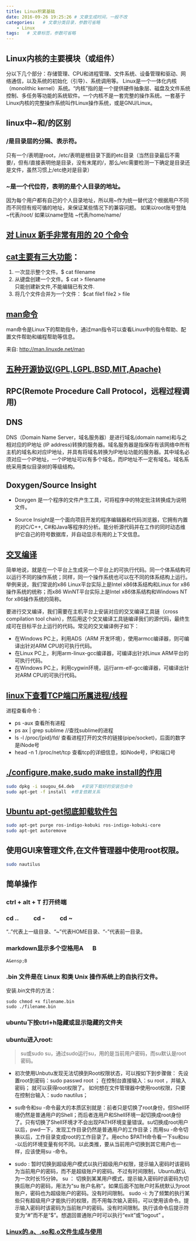 ```yaml
---
title: Linux积累基础
date: 2016-09-26 19:25:26 # 文章生成时间，一般不改
categories:   # 文章分类目录，参数可省略
    - Linux
tags:   # 文章标签，参数可省略
---
```

## Linux内核的主要模块（或组件）
分以下几个部分：存储管理、CPU和进程管理、文件系统、设备管理和驱动、网络通信，以及系统的初始化（引导）、系统调用等。
Linux是一个一体化内核（monolithic kernel）系统。“内核”指的是一个提供硬件抽象层、磁盘及文件系统控制、多任务等功能的系统软件。一个内核不是一套完整的操作系统。一套基于Linux内核的完整操作系统叫作Linux操作系统，或是GNU/Linux。
## linux中~和/的区别
### /是目录层的分隔、表示符。
只有一个/表明是root，/etc/表明是根目录下面的etc目录（当然目录最后不需要/，但有/直接表明他是目录，没有末尾的/，那么/etc需要检测一下确定是目录还是文件，虽然习惯上/etc绝对是目录）
<!--more-->
### ~是一个代位符，表明的是个人目录的地址。
因为每个用户都有自己的个人目录地址，所以用~作为统一替代这个根据用户不同而不同但有规可循的地址，来保证某些情况下的兼容问题。
如果以root账号登陆
~代表/root/
如果以name登陆
~代表/home/name/
## [对 Linux 新手非常有用的 20 个命令](http://www.oschina.net/translate/useful-linux-commands-for-newbies)
## [cat主要有三大功能](http://www.cnblogs.com/perfy/archive/2012/07/23/2605550.html)：
1. 一次显示整个文件。$ cat filename
2. 从键盘创建一个文件。$ cat > filename  
   只能创建新文件,不能编辑已有文件.
3. 将几个文件合并为一个文件： $cat file1 file2 > file

## [man命令](http://man.linuxde.net/man)
man命令是Linux下的帮助指令，通过man指令可以查看Linux中的指令帮助、配置文件帮助和编程帮助等信息。

来自: http://man.linuxde.net/man
## [五种开源协议(GPL,LGPL,BSD,MIT,Apache)](http://www.oschina.net/question/54100_9455)

## RPC(Remote Procedure Call Protocol，远程过程调用)
## DNS
DNS（Domain Name Server，域名服务器）是进行域名(domain name)和与之相对应的IP地址 (IP address)转换的服务器。域名服务器是指保存有该网络中所有主机的域名和对应IP地址，并具有将域名转换为IP地址功能的服务器。其中域名必须对应一个IP地址，一个IP地址可以有多个域名，而IP地址不一定有域名。域名系统采用类似目录树的等级结构。

## Doxygen/Source Insight
* Doxygen 是一个程序的文件产生工具，可将程序中的特定批注转换成为说明文件。

* Source Insight是一个面向项目开发的程序编辑器和代码浏览器，它拥有内置的对C/C++, C#和Java等程序的分析。能分析源代码并在工作的同时动态维护它自己的符号数据库，并自动显示有用的上下文信息。

## [交叉编译](http://baike.baidu.com/link?url=uE8Fmbd-jYNq2UlrLHDU8KTTlj4nDVbCAL0TlLhs2AtsN4Xa14hyrHH4Lpm_dU3ua97fiyQHtZgC2PlFicz_gZDIPpdvCq6Z0diXXMM-FkbRd9HTdhcHyPUjKdUL66_G)
简单地说，就是在一个平台上生成另一个平台上的可执行代码。同一个体系结构可以运行不同的操作系统；同样，同一个操作系统也可以在不同的体系结构上运行。举例来说，我们常说的x86 Linux平台实际上是Intel x86体系结构和Linux for x86操作系统的统称；而x86 WinNT平台实际上是Intel x86体系结构和Windows NT for x86操作系统的简称。

要进行交叉编译，我们需要在主机平台上安装对应的交叉编译工具链（cross compilation tool chain），然后用这个交叉编译工具链编译我们的源代码，最终生成可在目标平台上运行的代码。常见的交叉编译例子如下：

* 在Windows PC上，利用ADS（ARM 开发环境），使用armcc编译器，则可编译出针对ARM CPU的可执行代码。
* 在Linux PC上，利用arm-linux-gcc编译器，可编译出针对Linux ARM平台的可执行代码。
* 在Windows PC上，利用cygwin环境，运行arm-elf-gcc编译器，可编译出针对ARM CPU的可执行代码。

## [linux下查看TCP端口所属进程/线程](http://blog.csdn.net/morphad/article/details/16867851)
进程查看命令：

* ps -aux    查看所有进程
* ps ax | grep sublime  //查找sublime的进程
* ls -l /proc/[pid]/fd/   查看进程打开的文件的链接(pipe/socket)，后面的数字是iNode号
* head -n 1 /proc/net/tcp 查看tcp的详细信息，如iNode号，IP和端口号

## [./configure,make,sudo make install的作用](http://www.linuxidc.com/Linux/2011-02/32211.htm)
```bash
sudo dpkg -i sougou_64.deb   #安装下载好的安装包命令
sudo apt-get -f install  #修复依赖关系
```


## [Ubuntu apt-get彻底卸载软件包](http://blog.csdn.net/get_set/article/details/51276609)
```bash
sudo apt-get purge ros-indigo-kobuki ros-indigo-kobuki-core
sudo apt-get autoremove
```

## 使用GUI来管理文件,在文件管理器中使用root权限。
```bash
sudo nautilus
```

## 简单操作
### ctrl + alt + T    打开终端
### cd .. &ensp;&ensp;&ensp;&ensp; cd - &ensp;&ensp;&ensp;&ensp; cd ~
“..”代表上一级目录、“~”代表HOME目录、“-”代表前一目录。
### markdown显示多个空格用A&ensp;&ensp;&ensp;B
```
A&ensp;B
```
### .bin 文件是在 Linux 和类 Unix 操作系统上的自执行文件。
安装.bin文件的方法：
```linux
sudo chmod +x filename.bin
sudo ./filename.bin
```
### ubuntu下按ctrl+h隐藏或显示隐藏的文件夹
### ubuntu进入root:
> su或sudo su，通过sudo运行su，用的是当前用户密码，而su默认是root密码。

* 初次使用Unbutu发现无法切换到Root权限状态，可以按如下到步骤做：
先设置root到密码：sudo passwd root ；
在控制台直接输入：su root ，并输入密码；
就可以获得root权限了。
如何想在文件管理器中使用root权限，只要在控制台输入：sudo nautilus；

* su命令和su -命令最大的本质区别就是：前者只是切换了root身份，但Shell环境仍然是普通用户的Shell；而后者连用户和Shell环境一起切换成root身份了。只有切换了Shell环境才不会出现PATH环境变量错误。su切换成root用户以后，pwd一下，发现工作目录仍然是普通用户的工作目录；而用su -命令切换以后，工作目录变成root的工作目录了。用echo $PATH命令看一下su和su -以后的环境变量有何不同。以此类推，要从当前用户切换到其它用户也一样，应该使用su -命令。
  
* sudo : 暂时切换到超级用户模式以执行超级用户权限，提示输入密码时该密码为当前用户的密码，而不是超级账户的密码。不过有时间限制，Ubuntu默认为一次时长15分钟。
su ： 切换到某某用户模式，提示输入密码时该密码为切换后账户的密码，用法为“su 账户名称”。如果后面不加账户时系统默认为root账户，密码也为超级账户的密码。没有时间限制。
sudo -i: 为了频繁的执行某些只有超级用户才能执行的权限，而不用每次输入密码，可以使用该命令。提示输入密码时该密码为当前账户的密码。没有时间限制。执行该命令后提示符变为“#”而不是“$”。想退回普通账户时可以执行“exit”或“logout” 。
### [Linux的.a、.so和.o文件生成与使用](http://blog.csdn.net/chlele0105/article/details/23691147)


